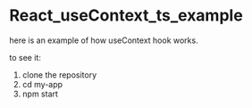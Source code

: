 # React_useContext_ts_example
here is an example of how useContext hook works.

to see it:
1. clone the repository
2. cd my-app
3. npm start
